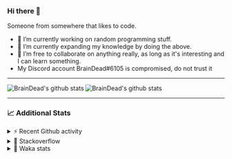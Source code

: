 ### Hi there 👋

Someone from somewhere that likes to code.

- 🔭 I’m currently working on random programming stuff.
- 🌱 I’m currently expanding my knowledge by doing the above.
- 👯 I’m free to collaborate on anything really, as long as it's interesting and I can learn something.
- My Discord account BrainDead#6105 is compromised, do not trust it
<hr>


<img alt="BrainDead's github stats" align="left" src="https://github-readme-stats.vercel.app/api?username=albertopoljak&count_private=true&show_icons=true&theme=radical&hide_border=true"/>
<img alt="BrainDead's github stats" align="left" src="https://github-readme-stats.vercel.app/api/top-langs/?username=albertopoljak&layout=compact&theme=radical&hide_border=true&card_width=250"/>
<br clear="left"/>

<hr>

### 📈 Additional Stats

<details>
  <summary>⚡ Recent Github activity</summary>
  <br/>

  <!--START_SECTION:activity-->
1. 🗣 Commented on [#30](https://github.com/albertopoljak/Licensy/issues/30) in [albertopoljak/Licensy](https://github.com/albertopoljak/Licensy)
2. ❗️ Opened issue [#30](https://github.com/albertopoljak/Licensy/issues/30) in [albertopoljak/Licensy](https://github.com/albertopoljak/Licensy)
3. 🗣 Commented on [#25](https://github.com/albertopoljak/Licensy/issues/25) in [albertopoljak/Licensy](https://github.com/albertopoljak/Licensy)
4. ❗️ Closed issue [#27](https://github.com/albertopoljak/Licensy/issues/27) in [albertopoljak/Licensy](https://github.com/albertopoljak/Licensy)
5. 🎉 Merged PR [#24](https://github.com/albertopoljak/Licensy/pull/24) in [albertopoljak/Licensy](https://github.com/albertopoljak/Licensy)
  <!--END_SECTION:activity-->
</details>

<details>
  <summary>👀 Stackoverflow</summary>

  [![Omid Nikrah StackOverflow](https://github-readme-stackoverflow.vercel.app/?userID=11311072&theme=dark)](https://stackoverflow.com/users/11311072/braindead)

</details>

<details>
  <summary>🤖 Waka stats</summary>
  <br/>

  <!--START_SECTION:waka-->
![Profile Views](http://img.shields.io/badge/Profile%20Views-151-blue)

![Lines of code](https://img.shields.io/badge/From%20Hello%20World%20I%27ve%20Written-258201%20lines%20of%20code-blue)

**🐱 My Github Data** 

> 🏆 651 Contributions in the Year 2021
 > 
> 📦 148.7 kB Used in Github's Storage 
 > 
> 💼 Opted to Hire
 > 
> 📜 33 Public Repositories 
 > 
> 🔑 8 Private Repositories  
 > 
**I'm an Early 🐤** 

```text
🌞 Morning    129 commits    ████░░░░░░░░░░░░░░░░░░░░░   18.35% 
🌆 Daytime    266 commits    █████████░░░░░░░░░░░░░░░░   37.84% 
🌃 Evening    210 commits    ███████░░░░░░░░░░░░░░░░░░   29.87% 
🌙 Night      98 commits     ███░░░░░░░░░░░░░░░░░░░░░░   13.94%

```
📅 **I'm Most Productive on Wednesday** 

```text
Monday       102 commits    ███░░░░░░░░░░░░░░░░░░░░░░   14.51% 
Tuesday      136 commits    ████░░░░░░░░░░░░░░░░░░░░░   19.35% 
Wednesday    137 commits    ████░░░░░░░░░░░░░░░░░░░░░   19.49% 
Thursday     124 commits    ████░░░░░░░░░░░░░░░░░░░░░   17.64% 
Friday       69 commits     ██░░░░░░░░░░░░░░░░░░░░░░░   9.82% 
Saturday     59 commits     ██░░░░░░░░░░░░░░░░░░░░░░░   8.39% 
Sunday       76 commits     ██░░░░░░░░░░░░░░░░░░░░░░░   10.81%

```


📊 **This Week I Spent My Time On** 

```text
💬 Programming Languages: 
Python                   10 hrs              ██████████████████░░░░░░░   74.85% 
XML                      1 hr 57 mins        ███░░░░░░░░░░░░░░░░░░░░░░   14.66% 
Other                    1 hr 14 mins        ██░░░░░░░░░░░░░░░░░░░░░░░   9.33% 
Gettext Catalog          4 mins              ░░░░░░░░░░░░░░░░░░░░░░░░░   0.5% 
JavaScript               3 mins              ░░░░░░░░░░░░░░░░░░░░░░░░░   0.48%

🐱‍💻 Projects: 
odoo_14_fresh            12 hrs 4 mins       ██████████████████████░░░   90.4% 
fu                       1 hr 14 mins        ██░░░░░░░░░░░░░░░░░░░░░░░   9.25% 
odoo14_custom_addonsBACK 1 min               ░░░░░░░░░░░░░░░░░░░░░░░░░   0.16% 
glovia_custom_addons     1 min               ░░░░░░░░░░░░░░░░░░░░░░░░░   0.15% 
Unknown Project          0 secs              ░░░░░░░░░░░░░░░░░░░░░░░░░   0.02%

💻 Operating System: 
Linux                    12 hrs 7 mins       ██████████████████████░░░   90.73% 
Windows                  1 hr 14 mins        ██░░░░░░░░░░░░░░░░░░░░░░░   9.27%

```

**I Mostly Code in Python** 

```text
Python                   29 repos            ████████████████████░░░░░   80.56% 
Java                     4 repos             ██░░░░░░░░░░░░░░░░░░░░░░░   11.11% 
TypeScript               1 repo              ░░░░░░░░░░░░░░░░░░░░░░░░░   2.78% 
JavaScript               1 repo              ░░░░░░░░░░░░░░░░░░░░░░░░░   2.78% 
HTML                     1 repo              ░░░░░░░░░░░░░░░░░░░░░░░░░   2.78%

```



 Last Updated on 01/11/2021
<!--END_SECTION:waka-->
</details>
